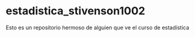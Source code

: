 # estadistica_stivenson1002
Esto es un repositorio hermoso de alguien que ve el curso de estadística
